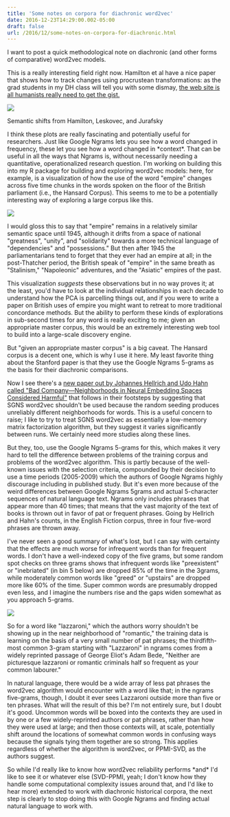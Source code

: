 ```yaml
---
title: 'Some notes on corpora for diachronic word2vec'
date: 2016-12-23T14:29:00.002-05:00
draft: false
url: /2016/12/some-notes-on-corpora-for-diachronic.html
---
```


I want to post a quick methodological note on diachronic (and other forms of comparative) word2vec models.

This is a really interesting field right now. Hamilton et al have a nice paper that shows how to track changes using procrustean transformations: as the grad students in my DH class will tell you with some dismay, [the web site is all humanists really need to get the gist.](http://nlp.stanford.edu/projects/histwords/)

[![](http://nlp.stanford.edu/projects/histwords/images/wordpaths.png)](http://nlp.stanford.edu/projects/histwords/images/wordpaths.png)

Semantic shifts from Hamilton, Leskovec, and Jurafsky

I think these plots are really fascinating and potentially useful for researchers. Just like Google Ngrams lets you see how a word changed in frequency, these let you see how a word changed in \*context\*. That can be useful in all the ways that Ngrams is, without necessarily needing a quantitative, operationalized research question. I'm working on building this into my R package for building and exploring word2vec models: here, for example, is a visualization of how the use of the word "empire" changes across five time chunks in the words spoken on the floor of the British parliament (i.e., the Hansard Corpus). This seems to me to be a potentially interesting way of exploring a large corpus like this.

[![](https://4.bp.blogspot.com/-CmI96SMdt8g/WF1sU6ZqGmI/AAAAAAAAHxI/oPJsIjBxk5scKiesisCy5F7UJr6bytrKQCLcB/s400/Screen%2BShot%2B2016-12-23%2Bat%2B1.25.46%2BPM.png)](https://4.bp.blogspot.com/-CmI96SMdt8g/WF1sU6ZqGmI/AAAAAAAAHxI/oPJsIjBxk5scKiesisCy5F7UJr6bytrKQCLcB/s1600/Screen%2BShot%2B2016-12-23%2Bat%2B1.25.46%2BPM.png)

I would gloss this to say that "empire" remains in a relatively similar semantic space until 1945, although it drifts from a space of national "greatness", "unity", and "solidarity" towards a more technical language of "dependencies" and "possessions." But then after 1945 the parliamentarians tend to forget that they ever had an empire at all; in the post-Thatcher period, the British speak of "empire" in the same breath as "Stalinism," "Napoleonic" adventures, and the "Asiatic" empires of the past.

This visualization _suggests_ these observations but in no way proves it; at the least, you'd have to look at the individual relationships in each decade to understand how the PCA is parcelling things out, and if you were to write a paper on British uses of empire you might want to retreat to more traditional concordance methods. But the ability to perform these kinds of explorations in sub-second times for any word is really exciting to me; given an appropriate master corpus, this would be an extremely interesting web tool to build into a large-scale discovery engine.

But "given an appropriate master corpus" is a big caveat. The Hansard corpus is a decent one, which is why I use it here. My least favorite thing about the Stanford paper is that they use the Google Ngrams 5-grams as the basis for their diachronic comparisons.

Now I see there's a [new paper out by Johannes Hellrich and Udo Hahn called "Bad Company—Neighborhoods in Neural Embedding Spaces Considered Harmful"](http://aclweb.org/anthology/C16-1262) that follows in their footsteps by suggesting that SGNS word2vec shouldn't be used because the random seeding produces unreliably different neighborhoods for words. This is a useful concern to raise; I like to try to treat SGNS word2vec as essentially a low-memory matrix factorization algorithm, but they suggest it varies significantly between runs. We certainly need more studies along these lines.

But they, too, use the Google Ngrams 5-grams for this, which makes it very hard to tell the difference between problems of the training corpus and problems of the word2vec algorithm. This is partly because of the well-known issues with the selection criteria, compounded by their decision to use a time periods (2005-2009) which the authors of Google Ngrams highly discourage including in published study. But it's even more because of the weird differences between Google Ngrams 5grams and actual 5-character sequences of natural language text. Ngrams only includes phrases that appear more than 40 times; that means that the vast majority of the text of books is thrown out in favor of pat or frequent phrases. Going by Hellrich and Hahn's counts, in the English Fiction corpus, three in four five-word phrases are thrown away.

I've never seen a good summary of what's lost, but I can say with certainty that the effects are much worse for infrequent words than for frequent words. I don't have a well-indexed copy of the five grams, but some random spot checks on three grams shows that infrequent words like "preexistent" or "inebriated" (in bin 5 below) are dropped 85% of the time in the 3grams, while moderately common words like "greed" or "upstairs" are dropped more like 60% of the time. Super common words are presumably dropped even less, and I imagine the numbers rise and the gaps widen somewhat as you approach 5-grams.

[![](https://3.bp.blogspot.com/-5YoD5Rg2IM4/WF13q07fG0I/AAAAAAAAHxY/VfkJRjEiCnwspV4kT2pcAaOmWlqii5LUACLcB/s640/00000b.png)](https://3.bp.blogspot.com/-5YoD5Rg2IM4/WF13q07fG0I/AAAAAAAAHxY/VfkJRjEiCnwspV4kT2pcAaOmWlqii5LUACLcB/s1600/00000b.png)

So for a word like "lazzaroni," which the authors worry shouldn't be showing up in the near neighborhood of "romantic," the training data is learning on the basis of a very small number of pat phrases; the thirdfifth-most common 3-gram starting with "Lazzaroni" in ngrams comes from a widely reprinted passage of George Eliot's Adam Bede, "Neither are picturesque lazzaroni or romantic criminals half so frequent as your common labourer."

In natural language, there would be a wide array of less pat phrases the word2vec algorithm would encounter with a word like that; in the ngrams five-grams, though, I doubt it ever sees Lazzaroni outside more than five or ten phrases. What will the result of this be? I'm not entirely sure, but I doubt it's good. Uncommon words will be boxed into the contexts they are used in by one or a few widely-reprinted authors or pat phrases, rather than how they were used at large; and then those contexts will, at scale, potentially shift around the locations of somewhat common words in confusing ways because the signals tying them together are so strong. This applies regardless of whether the algorithm is word2vec, or PPMI-SVD, as the authors suggest.

So while I'd really like to know how word2vec reliability performs \*and\* I'd like to see it or whatever else (SVD-PPMI, yeah; I don't know how they handle some computational complexity issues around that, and I'd like to hear more) extended to work with diachronic historical corpora, the next step is clearly to stop doing this with Google Ngrams and finding actual natural language to work with.
